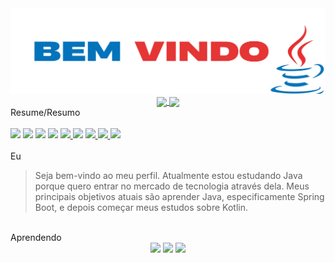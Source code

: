 <img  src="Fotos/gif/BemVindoFinalizado.png">
<div align="center">
  <a href="https://github.com/anuraghazra/github-readme-stats">
    <img align="center" src="https://github-readme-stats.vercel.app/api?username=Alfredo-Ramon&show_icons=true" height="150">
  </a>
  <a href="https://github.com/anuraghazra/github-readme-stats">
    <img align="center" src="https://github-readme-stats.vercel.app/api/top-langs/?username=Alfredo-Ramon&layout=compact" height="150" />
  </a>
</div>

<div>
  Resume/Resumo
</div>


<br>
<div align="left"> 
  <img src="https://img.shields.io/badge/Java-E44C30?style=for-the-badge&logo=openjdk&logoColor=white">     
  <img src="https://img.shields.io/badge/IntelliJ_IDEA-000000.svg?style=for-the-badge&logo=intellij-idea&logoColor=white"> 
  <img src="https://img.shields.io/badge/UpWork-6FDA44?style=for-the-badge&logo=Upwork&logoColor=white"> 
  <img src="https://img.shields.io/badge/SQL-07405E?style=for-the-badge&logo=sqlite&logoColor=white"> 
  <a href="alfredoramon@gmail.com"> <img src="https://img.shields.io/badge/GIT-E44C30?style=for-the-badge&logo=git&logoColor=white"> </a>
  <img src="https://img.shields.io/badge/Udemy-EC5252?style=for-the-badge&logo=Udemy&logoColor=white"> 
  <a href="alfredoramon@gmail.com"> <img src="https://img.shields.io/badge/Codecademy-FFF0E5?style=for-the-badge&logo=codecademy&logoColor=303347"> </a> 
  <a href="https://mail.google.com/mail/u/0/?ogbl#inbox?compose=CrpPbDzFqTvRwbPwHsjTZhfbPxvDGxgqmgPzpCBvrqTctcwkNSnLrVxLFmRLxKRFrRStGKmlzJGqrwVTrKNq"> <img src="https://img.shields.io/badge/Gmail-D14836?style=for-the-badge&logo=gmail&logoColor=white"> </a>
  <img src="https://img.shields.io/badge/Windows-0078D6?style=for-the-badge&logo=windows&logoColor=white"> 
</div>
<br>

<div>
  Eu
  
  >Seja bem-vindo ao meu perfil. Atualmente estou estudando Java porque quero entrar no mercado de tecnologia através dela. Meus principais objetivos atuais são aprender Java, especificamente Spring Boot, e depois começar meus estudos sobre Kotlin. 

</div>
<br>
Aprendendo 
<div align="center">
  <img src="https://cdn.jsdelivr.net/gh/devicons/devicon@latest/icons/java/java-original-wordmark.svg" height=180 />
  <img src="https://cdn.jsdelivr.net/gh/devicons/devicon@latest/icons/azuresqldatabase/azuresqldatabase-original.svg" height=180 />
  <img src="https://cdn.jsdelivr.net/gh/devicons/devicon@latest/icons/git/git-plain-wordmark.svg" height=180 />
</div>

